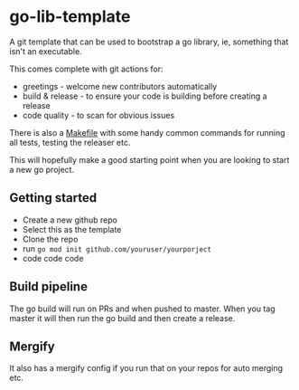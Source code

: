 # go-lib-template


A git template that can be used to bootstrap a go library, ie, something that isn't an executable.

This comes complete with git actions for:

* greetings  - welcome new contributors automatically
* build & release - to ensure your code is building before creating a release
* code quality - to scan for obvious issues

There is also a [Makefile](Makefile) with some handy common commands for running all tests, testing the releaser etc.

This will hopefully make a good starting point when you are looking to start a new go project.

## Getting started

* Create a new github repo
* Select this as the template
* Clone the repo
* run `go mod init github.com/youruser/yourporject`
* code code code

## Build pipeline

The go build will run on PRs and when pushed to master. When you tag master it will then run the go build and then create a release.

## Mergify

It also has a mergify config if you run that on your repos for auto merging etc.
